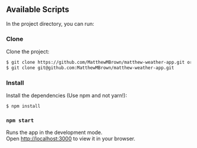 
## Available Scripts

In the project directory, you can run:

### Clone

Clone the project:

```bash
$ git clone https://github.com/MatthewMBrown/matthew-weather-app.git or
$ git clone git@github.com:MatthewMBrown/matthew-weather-app.git
```

### Install

Install the dependencies (Use npm and not yarn!):

```bash
$ npm install
```


### `npm start`

Runs the app in the development mode.\
Open [http://localhost:3000](http://localhost:3000) to view it in your browser.


